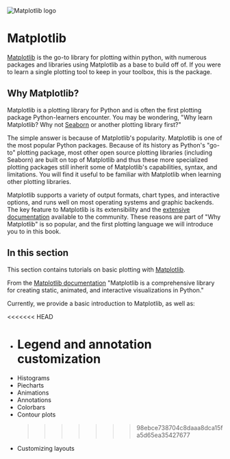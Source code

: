 ![Matplotlib logo](https://matplotlib.org/stable/_images/sphx_glr_logos2_003.png)

# Matplotlib

[Matplotlib](https://matplotlib.org) is the go-to library for plotting within python, with numerous packages and libraries using Matplotlib as a base to build off of. If you were to learn a single plotting tool to keep in your toolbox, this is the package.

## Why Matplotlib?

Matplotlib is a plotting library for Python and is often the first plotting package Python-learners encounter. You may be wondering, "Why learn Matplotlib? Why not [Seaborn](https://seaborn.pydata.org) or another plotting library first?"

The simple answer is because of Matplotlib's popularity. Matplotlib is one of the most popular Python packages. Because of its history as Python's "go-to" plotting package, most other open source plotting libraries (including Seaborn) are built on top of Matplotlib and thus these more specialized plotting packages still inherit some of Matplotlib's capabilities, syntax, and limitations. You will find it useful to be familiar with Matplotlib when learning other plotting libraries.

Matplotlib supports a variety of output formats, chart types, and interactive options, and runs well on most operating systems and graphic backends. The key feature to Matplotlib is its extensibility and the [extensive documentation](https://matplotlib.org) available to the community. These reasons are part of "Why Matplotlib" is so popular, and the first plotting language we will introduce you to in this book.

## In this section

This section contains tutorials on basic plotting with [Matplotlib](https://matplotlib.org).

From the [Matplotlib documentation](https://matplotlib.org) "Matplotlib is a comprehensive library for creating static, animated, and interactive visualizations in Python."

Currently, we provide a basic introduction to Matplotlib, as well as:

<<<<<<< HEAD

- # Legend and annotation customization
- Histograms
- Piecharts
- Animations
- Annotations
- Colorbars
- Contour plots
  > > > > > > > 98ebce738704c8daaa8dca15fa5d65ea35427677
- Customizing layouts
